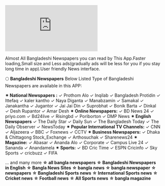 

<iframe src="https://play.google.com/store/apps/details?id=com.news.newspaperread" style="border: none;"></iframe>


Almost All Bangladeshi Newspapers you can read by This App.Faster loading,Small size and Less ads(gradually ads will be less for you if you stay long time in app).User friendly News interface.

🌕 <b>Bangladeshi Newspapers</b>
Below Listed Type of Bangladeshi Newspapers are available in this APP: 

<b>✴ National Newspapers :</b>
✓ Prothom Alo
✓ Inqilab
✓ Bangladesh Protidin
✓ Ittefaq
✓ kaler kantho 
✓ Naya Diganta
✓ Manabzamin
✓ Samakal
✓ Janakantha
✓ Jugantor
✓ Jai Jai Din
✓ Suprobhat
✓ Bonik Barta
✓ Dinkal
✓ Desh Rupantor
✓ Amar Desh
<b>✴ Online Newspapers:</b>
✓ BD News 24
✓ priyo.com
✓ Bd24live
✓ Risingbd
✓ Poriborton
✓ DMP News
<b>✴ English Newspapers</b>
✓ The Daily Star
✓ Daily Sun
✓ The Bangladesh Today
✓ The Daily Observer
✓ NewsToday
<b>✴ Popular International TV Channels:</b>
✓ CNN
✓ Aljazeera
✓ BBC
✓ Foxnews
✓ CCTV
<b>✴ Business Newspapers:</b>
✓ Dhaka & Chittagong Stock_Exchange
✓ Arthosuchak
✓ Sharenews24
<b>✴ Magazine:</b>
✓ Abasar
✓ Ananda Alo
✓ Corporate
✓ Campus Live 24
✓ Sananda
✓ Anandamela
<b>✴ Sports:</b>
✓ BD Cric Time
✓ ESPN Cricinfo
✓ Sky Sports
✓ cricbuzz
✓ FIFA

... and many more
<b>☆ all bangla newspapers</b> 
<b>☆ Bangladeshi Newspapers in English</b> 
<b>☆ Bangla News Sites</b> 
<b>☆ bangla news</b> 
<b>☆ bangla newspaper</b> 
<b>☆ newspapers</b> 
<b>☆ Bangladeshi Sports news</b>
<b>☆ International Sports news</b>
<b>☆ Cricket news</b>
<b>☆ Football news</b>
<b>☆ All Sports news</b>
<b>☆ bangla magazine</b>
